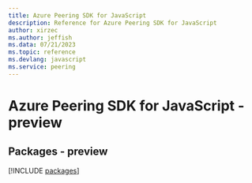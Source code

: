 ```yaml
---
title: Azure Peering SDK for JavaScript
description: Reference for Azure Peering SDK for JavaScript
author: xirzec
ms.author: jeffish
ms.data: 07/21/2023
ms.topic: reference
ms.devlang: javascript
ms.service: peering
---
```

# Azure Peering SDK for JavaScript - preview
## Packages - preview
[!INCLUDE [packages](peering-index.md)]